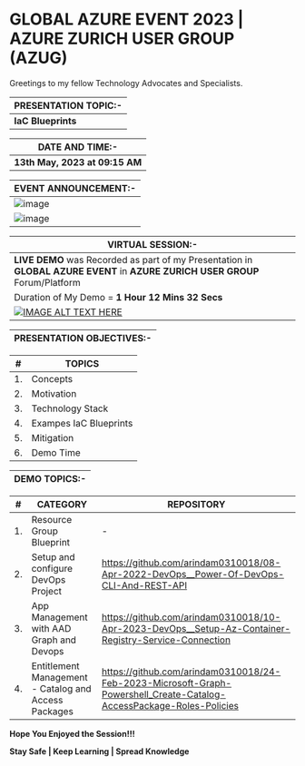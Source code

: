 # GLOBAL AZURE EVENT 2023 | AZURE ZURICH USER GROUP (AZUG)

Greetings to my fellow Technology Advocates and Specialists.

| __PRESENTATION TOPIC:-__ |
| --------- |
| __IaC Blueprints__ |

| __DATE AND TIME:-__ |
| --------- |
| __13th May, 2023 at 09:15 AM__ |

| __EVENT ANNOUNCEMENT:-__ |
| --------- |
| ![image](https://github.com/arindam0310018/13-May-2023__AZUG-MS-Global-Event/assets/29681063/19741ec8-578c-4542-a9ea-9493a86dccf8) |
| ![image](https://github.com/arindam0310018/13-May-2023__AZUG-MS-Global-Event/assets/29681063/6cd8c072-fba6-4040-acd2-2d87ea9e15cc) |

| __VIRTUAL SESSION:-__ |
| --------- |
| __LIVE DEMO__ was Recorded as part of my Presentation in __GLOBAL AZURE EVENT__ in __AZURE ZURICH USER GROUP__ Forum/Platform |
| Duration of My Demo = __1 Hour 12 Mins 32 Secs__ |
| [![IMAGE ALT TEXT HERE](https://img.youtube.com/vi/nf8iTvWEsNI/0.jpg)](https://www.youtube.com/watch?v=nf8iTvWEsNI&t=10s) |

| __PRESENTATION OBJECTIVES:-__ |
| --------- |

| __#__ | __TOPICS__ |
| --------- | --------- |
| 1. | Concepts |
| 2. | Motivation  |
| 3. | Technology Stack  |
| 4. | Exampes IaC Blueprints |
| 5. | Mitigation |
| 6. | Demo Time |

| __DEMO TOPICS:-__ |
| --------- |

| __#__ | __CATEGORY__ | __REPOSITORY__ |
| --------- | --------- | --------- |
| 1. | Resource Group Blueprint | - |
| 2. | Setup and configure DevOps Project | https://github.com/arindam0310018/08-Apr-2022-DevOps__Power-Of-DevOps-CLI-And-REST-API |
| 3. | App Management with AAD Graph and Devops | https://github.com/arindam0310018/10-Apr-2023-DevOps__Setup-Az-Container-Registry-Service-Connection |
| 4. | Entitlement Management - Catalog and Access Packages | https://github.com/arindam0310018/24-Feb-2023-Microsoft-Graph-Powershell_Create-Catalog-AccessPackage-Roles-Policies |


__Hope You Enjoyed the Session!!!__

__Stay Safe | Keep Learning | Spread Knowledge__

